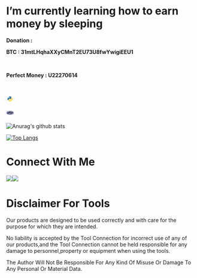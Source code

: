 <h1>I’m currently learning how to earn money by sleeping</h1>

<b> Donation :</b><br>

<b>BTC : 31mtLHqhaXXyCMnT2EU73U8fwYwigiEEU1 </b>

<br>

<b>Perfect Money : U22270614</b>

<br>

<code><img height="20" src="https://raw.githubusercontent.com/github/explore/80688e429a7d4ef2fca1e82350fe8e3517d3494d/topics/python/python.png"></code>

<code><img height="20" src="https://raw.githubusercontent.com/github/explore/80688e429a7d4ef2fca1e82350fe8e3517d3494d/topics/php/php.png"></code>

![Anurag's github stats](https://github-readme-stats.vercel.app/api?username=Jenderal92&show_icons=true&theme=locale)

[![Top Langs](https://github-readme-stats.vercel.app/api/top-langs/?username=Jenderal92&layout=compact)](https://github.com/anuraghazra/github-readme-stats)

<h1>Connect With Me</h1>

<p><a href="https://github.com/Jenderal92/Jenderal92/"><img height="20" src="https://github.githubassets.com/images/modules/logos_page/GitHub-Mark.png" ></a><a href="https://m.youtube.com/channel/UCKf6FCKYuFUeG5D_SiAsQiQ/"><img height="20" src="https://upload.wikimedia.org/wikipedia/commons/thumb/0/09/YouTube_full-color_icon_%282017%29.svg/318px-YouTube_full-color_icon_%282017%29.svg.png"></a></p>

<h1>Disclaimer For Tools</h1>

<p>Our products are designed to be used correctly and with care for the purpose for which they are intended.

No liability is accepted by the Tool Connection for incorrect use of any of our products,and the Tool Connection cannot be held responsible for any damage to personnel,property or equipment when using the tools.

The Author Will Not Be Responsible For Any Kind Of Misuse Or Damage To Any Personal Or Material Data.</p>
